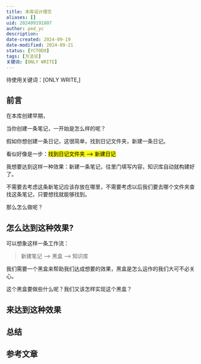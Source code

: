 ```yaml
---
title: 本库设计理念
aliases: []
uid: 202409191807
author: ped_yc
description: 
date-created: 2024-09-19
date-modified: 2024-09-21
status: [YCTODO]
tags: [方法论]
关键词: [ONLY WRITE]
---
```


待使用关键词：[ONLY WRITE,]

## 前言

在本库创建早期，

当你创建一条笔记，一开始是怎么样的呢？

假如你想创建一条日记，这很简单，找到日记文件夹，新建一条日记。

看似好像是一步：<mark class="hltr-red">找到日记文件夹 --> 新建日记</mark>

我想要达到这样一种效果：新建一条笔记，往里门填写内容，知识库自动就构建好了。

不需要去考虑这条新笔记应该存放在哪里，不需要考虑以后我们要去哪个文件夹查找这条笔记，只要想找就能够找到。

那么怎么做呢？

## 怎么达到这种效果?

可以想象这样一条工作流：

> 新建笔记 --> 黑盒 --> 知识库

我们需要一个黑盒来帮助我们达成想要的效果，黑盒是怎么运作的我们大可不必关心。

这个黑盒要做些什么呢？我们又该怎样实现这个黑盒？

## 来达到这种效果

## 总结

## 参考文章
